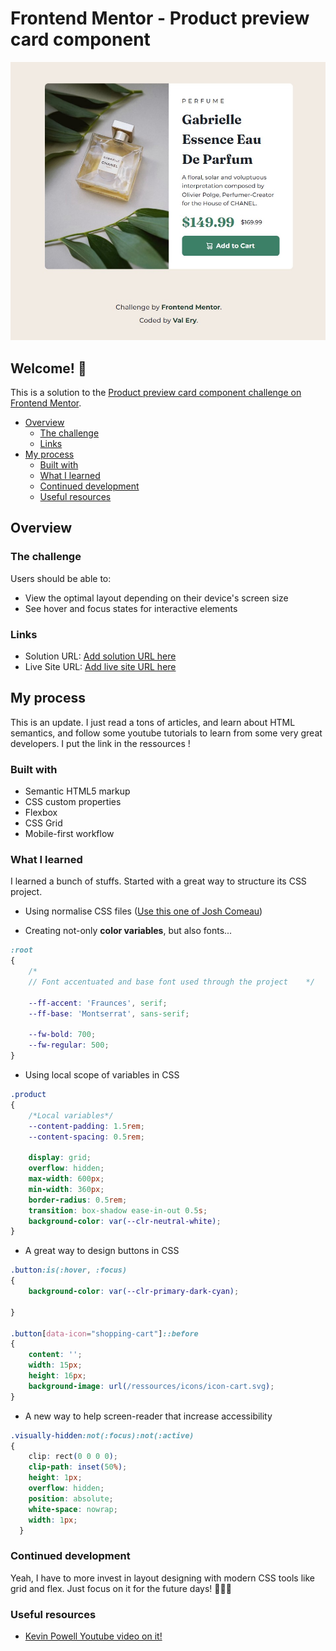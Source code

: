 # Frontend Mentor - Product preview card component

![Design preview for the Product preview card component coding challenge](/ressources/images/solution.jpg)

## Welcome! 👋

This is a solution to the [Product preview card component challenge on Frontend Mentor](https://www.frontendmentor.io/challenges/product-preview-card-component-GO7UmttRfa).

- [Overview](#overview)
  - [The challenge](#the-challenge)
  - [Links](#links)
- [My process](#my-process)
  - [Built with](#built-with)
  - [What I learned](#what-i-learned)
  - [Continued development](#continued-development)
  - [Useful resources](#useful-resources)


## Overview

### The challenge

Users should be able to:

- View the optimal layout depending on their device's screen size
- See hover and focus states for interactive elements

### Links

- Solution URL: [Add solution URL here](https://design-of-perfume.vercel.app/)
- Live Site URL: [Add live site URL here](https://www.frontendmentor.io/challenges/product-preview-card-component-GO7UmttRfa)


## My process

This is an update. I just read a tons of articles, and learn about HTML semantics, and follow some youtube tutorials to learn from some very great developers. I put the link in the ressources !


### Built with

- Semantic HTML5 markup
- CSS custom properties
- Flexbox
- CSS Grid
- Mobile-first workflow


### What I learned

I learned a bunch of stuffs. Started with a great way to structure its CSS project.
- Using normalise CSS files ([Use this one of Josh Comeau](https://www.joshwcomeau.com/css/custom-css-reset/))

- Creating not-only **color variables**, but also fonts...
```css
:root
{
    /*
    // Font accentuated and base font used through the project    */

    --ff-accent: 'Fraunces', serif;
    --ff-base: 'Montserrat', sans-serif;

    --fw-bold: 700;
    --fw-regular: 500;
}

```

- Using local scope of variables in CSS
```css
.product
{
    /*Local variables*/
    --content-padding: 1.5rem;
    --content-spacing: 0.5rem;

    display: grid;
    overflow: hidden;
    max-width: 600px;
    min-width: 360px;
    border-radius: 0.5rem;
    transition: box-shadow ease-in-out 0.5s;
    background-color: var(--clr-neutral-white);
}

```

- A great way to design buttons in CSS
```css
.button:is(:hover, :focus)
{
    background-color: var(--clr-primary-dark-cyan);
    
}

.button[data-icon="shopping-cart"]::before
{
    content: '';
    width: 15px;
    height: 16px;
    background-image: url(/ressources/icons/icon-cart.svg);
}
```

- A new way to help screen-reader that increase accessibility
```css
.visually-hidden:not(:focus):not(:active)
{
    clip: rect(0 0 0 0);
    clip-path: inset(50%);
    height: 1px;
    overflow: hidden;
    position: absolute;
    white-space: nowrap;
    width: 1px;
  }

```



### Continued development

Yeah, I have to more invest in layout designing with modern
CSS tools like grid and flex. Just focus on it for the future days! 🚀🚀🚀

### Useful resources

- [Kevin Powell Youtube video on it!](https://youtu.be/B2WL6KkqhLQ)

